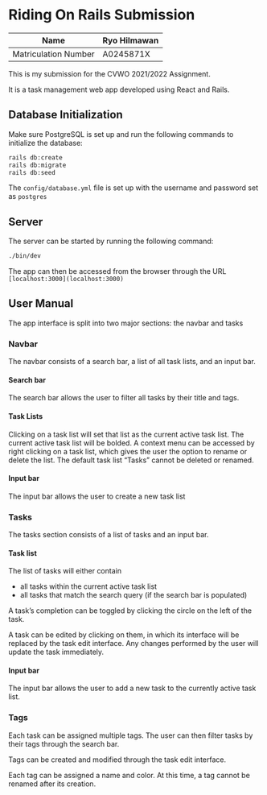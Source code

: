 # Riding On Rails Submission

| Name | Ryo Hilmawan |
| ---  | ---  |
| Matriculation Number | A0245871X | 

This is my submission for the CVWO 2021/2022 Assignment.

It is a task management web app developed using React and Rails.

## Database Initialization

Make sure PostgreSQL is set up and run the following commands to initialize the database:

```bash
rails db:create
rails db:migrate
rails db:seed
```

The `config/database.yml` file is set up with the username and password set as `postgres`

## Server

The server can be started by running the following command:

```bash
./bin/dev
```

The app can then be accessed from the browser through the URL `[localhost:3000](localhost:3000)`

## User Manual

The app interface is split into two major sections: the navbar and tasks

### Navbar

The navbar consists of a search bar, a list of all task lists, and an input bar.

#### Search bar

The search bar allows the user to filter all tasks by their title and tags.

#### Task Lists

Clicking on a task list will set that list as the current active task list. The current active task list will be bolded.
A context menu can be accessed by right clicking on a task list, which gives the user the option to rename or delete the list.
The default task list “Tasks” cannot be deleted or renamed.

#### Input bar

The input bar allows the user to create a new task list

### Tasks

The tasks section consists of a list of tasks and an input bar.

#### Task list

The list of tasks will either contain

* all tasks within the current active task list
* all tasks that match the search query (if the search bar is populated) 

A task’s completion can be toggled by clicking the circle on the left of the task.

A task can be edited by clicking on them, in which its interface will be replaced by the task edit interface. Any changes performed by the user will update the task immediately.

#### Input bar

The input bar allows the user to add a new task to the currently active task list.

### Tags

Each task can be assigned multiple tags. The user can then filter tasks by their tags through the search bar.

Tags can be created and modified through the task edit interface.

Each tag can be assigned a name and color. At this time, a tag cannot be renamed after its creation.
